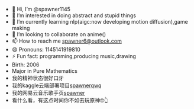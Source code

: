 - 👋 Hi, I’m @spawner1145
- 👀 I’m interested in doing abstract and stupid things
- 🌱 I’m currently learning nlp(aigc:now developing motion diffusion),game making
- 💞️ I’m looking to collaborate on anime()
- 📫 How to reach me spawner6@outlook.com
- 😄 Pronouns: 1145141919810
- ⚡ Fun fact: programming,producing music,drawing
- Birth: 2006
- Major in Pure Mathematics
- 我的精神状态很好口牙
- 我的kaggle云端部署项目[spawnerqwq](https://www.kaggle.com/spawnerqwq/code)
- 我的网易云音乐歌手页[spawner](https://music.163.com/#/artist?id=48497066)
- 看什么看，有这点时间你不如去玩原神🤓👆
<!---
spawner1145/spawner1145 is a ✨ special ✨ repository because its `README.md` (this file) appears on your GitHub profile.
You can click the Preview link to take a look at your changes.
--->
